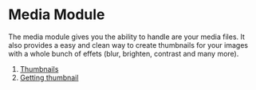 # Media Module

The media module gives you the ability to handle are your media files. It also provides a easy and clean way to create thumbnails for your images with a whole bunch of effets (blur, brighten, contrast and many more).

1. [Thumbnails](/Media-Module/thumbnails.md)
2. [Getting thumbnail](/Media-Module/getting-a-thumbnail.md)